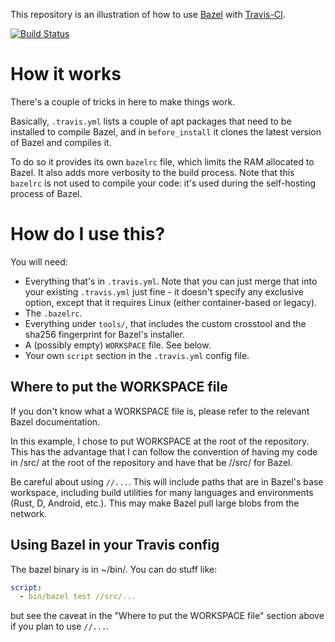 This repository is an illustration of how to use
[Bazel](http://bazel.io) with [Travis-CI](https://travis-ci.org/).

[![Build Status](https://travis-ci.org/korfuri/bazel-travis.svg?branch=master)](https://travis-ci.org/korfuri/bazel-travis)

# How it works

There's a couple of tricks in here to make things work.

Basically, `.travis.yml` lists a couple of apt packages that need to
be installed to compile Bazel, and in `before_install` it clones the
latest version of Bazel and compiles it.

To do so it provides its own `bazelrc` file, which limits the RAM
allocated to Bazel. It also adds more verbosity to the build
process. Note that this `bazelrc` is not used to compile your code:
it's used during the self-hosting process of Bazel.

# How do I use this?

You will need:

  * Everything that's in `.travis.yml`. Note that you can just merge
    that into your existing `.travis.yml` just fine - it doesn't
    specify any exclusive option, except that it requires Linux
    (either container-based or legacy).
  * The `.bazelrc`.
  * Everything under `tools/`, that includes the custom crosstool and
    the sha256 fingerprint for Bazel's installer.
  * A (possibly empty) `WORKSPACE` file. See below.
  * Your own `script` section in the `.travis.yml` config file.

## Where to put the WORKSPACE file

If you don't know what a WORKSPACE file is, please refer to the
relevant Bazel documentation.

In this example, I chose to put WORKSPACE at the root of the
repository. This has the advantage that I can follow the convention of
having my code in /src/ at the root of the repository and have that be
//src/ for Bazel.

Be careful about using `//...`. This will include paths that are in
Bazel's base workspace, including build utilities for many languages
and environments (Rust, D, Android, etc.). This may make Bazel pull
large blobs from the network.

## Using Bazel in your Travis config

The bazel binary is in ~/bin/. You can do stuff like:

```yaml
script:
  - bin/bazel test //src/...
```

but see the caveat in the "Where to put the WORKSPACE file" section
above if you plan to use `//...`.
